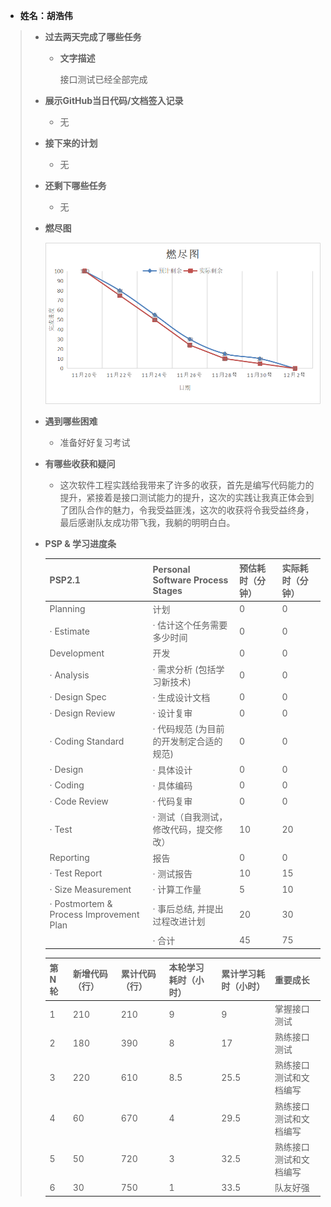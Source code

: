 - **姓名：胡浩伟**

> - **过去两天完成了哪些任务**
>
>   - **文字描述**
>
>     接口测试已经全部完成
>
> - **展示GitHub当日代码/文档签入记录**
>
>   - 无
>
>
> - **接下来的计划**
>
>   - 无
>
> - **还剩下哪些任务**
>
>   - 无
>
> - **燃尽图**
>
>   ![](image-table6.png)
>
> - **遇到哪些困难**
>
>   - 准备好好复习考试
>
> - **有哪些收获和疑问**
>
>   - 这次软件工程实践给我带来了许多的收获，首先是编写代码能力的提升，紧接着是接口测试能力的提升，这次的实践让我真正体会到了团队合作的魅力，令我受益匪浅，这次的收获将令我受益终身，最后感谢队友成功带飞我，我躺的明明白白。
>
> - **PSP & 学习进度条**
>
>   | PSP2.1                                  | Personal Software Process Stages        | 预估耗时（分钟） | 实际耗时（分钟） |
>   | :-------------------------------------- | :-------------------------------------- | :--------------- | :--------------- |
>   | Planning                                | 计划                                    | 0                | 0                |
>   | · Estimate                              | · 估计这个任务需要多少时间              | 0                | 0                |
>   | Development                             | 开发                                    | 0                | 0                |
>   | · Analysis                              | · 需求分析 (包括学习新技术)             | 0                | 0                |
>   | · Design Spec                           | · 生成设计文档                          | 0                | 0                |
>   | · Design Review                         | · 设计复审                              | 0                | 0                |
>   | · Coding Standard                       | · 代码规范 (为目前的开发制定合适的规范) | 0                | 0                |
>   | · Design                                | · 具体设计                              | 0                | 0                |
>   | · Coding                                | · 具体编码                              | 0                | 0                |
>   | · Code Review                           | · 代码复审                              | 0                | 0                |
>   | · Test                                  | · 测试（自我测试，修改代码，提交修改）  | 10               | 20               |
>   | Reporting                               | 报告                                    | 0                | 0                |
>   | · Test Report                           | · 测试报告                              | 10               | 15               |
>   | · Size Measurement                      | · 计算工作量                            | 5                | 10               |
>   | · Postmortem & Process Improvement Plan | · 事后总结, 并提出过程改进计划          | 20               | 30               |
>   |                                         | · 合计                                  | 45               | 75               |
>
>   | 第N轮 | 新增代码（行） | 累计代码（行） | 本轮学习耗时（小时） | 累计学习耗时（小时） | 重要成长               |
>   | :---- | :------------- | :------------- | :------------------- | :------------------- | :--------------------- |
>   | 1     | 210            | 210            | 9                    | 9                    | 掌握接口测试           |
>   | 2     | 180            | 390            | 8                    | 17                   | 熟练接口测试           |
>   | 3     | 220            | 610            | 8.5                  | 25.5                 | 熟练接口测试和文档编写 |
>   | 4     | 60             | 670            | 4                    | 29.5                 | 熟练接口测试和文档编写 |
>   | 5     | 50             | 720            | 3                    | 32.5                 | 熟练接口测试和文档编写 |
>   | 6     | 30             | 750            | 1                    | 33.5                 | 队友好强               |
